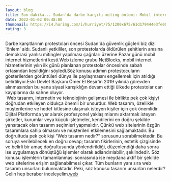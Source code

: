 ```yaml
--- 
layout: blog
title: Son dakika... Sudan'da darbe karşıtı miting önlemi: Mobil internet kesildi
date: 2022-01-02 09:48:00
thumbnail: https://i4.hurimg.com/i/hurriyet/75/1200x675/61d179444e3fe00dcc3404b4.jpg
rating: 3
---
```

Darbe karşıtlarının protestoları öncesi Sudan'da güvenlik güçleri biz dizi 'önlem' aldı. Sudanlı yetkililer, son protestolarda öldürülen şehitlerin anısına demokrasi yanlısı mitingler yapılması çağrıları üzerine Pazar günü mobil internet hizmetlerini kesti.Web izleme grubu NetBlocks, mobil internet hizmetlerinin yılın ilk günü planlanan protestolar öncesinde sabah ortasından kesildiğini söyledi.Söz konusu adımın protestocuların gösterilerden görüntüleri dünya ile paylaşmasını engellemek için atıldığı belirtiliyor.Eski Devlet Başkanı Ömer El Beşir'in 2019 yılında görevden alınmasından bu yana siyasi karışıklığın devam ettiği ülkede protestolar can kayıplarına da sahne oluyor.</br>&nbsp;Web tasarım, internetin ve teknolojinin gelişmesi ile birlikte pek çok kişiyi doğrudan etkileyen oldukça önemli bir unsurdur. Web tasarım, özellikle müşterilerine ve hedef kitlesine ulaşmak isteyen kişiler için çok önemlidir. Dijital Platformda yer alarak profesyonel yaklaşımlarını aktarmak isteyen şirketler, kurumlar veya küçük işletmeler, kendilerini en doğru şekilde yansıtacak olan tasarım seçimleri yapmalıdır. Çünkü web sitelerinin özgün tasarımlara sahip olmasını ve müşterileri etkilemesini sağlamaktadır. Bu doğrultuda pek çok kişi “Web tasarım nedir?” sorusunu sorabilmektedir. Bu soruya verilebilecek en doğru cevap; tasarım fikirlerinin, estetik çizgisinde ve belirli bir amaç doğrultusunda yönlendirildiği, düzenlendiği daha sonra ise uygulamaya dönüştüğü işlemler olarak adlandırılabilir, şeklindedir. Söz konusu işlemlerin tamamlanması sonrasında ise meydana aktif bir şekilde web sitelerine erişim sağlanabilmesi çıkar. Tüm bunların yanı sıra web tasarım unsurları bulunmaktadır. Peki, söz konusu tasarım unsurları nelerdir? Gelin hep beraber inceleyelim.<a href="https://www.developerbilisim.com/web-tasarim">web</a>